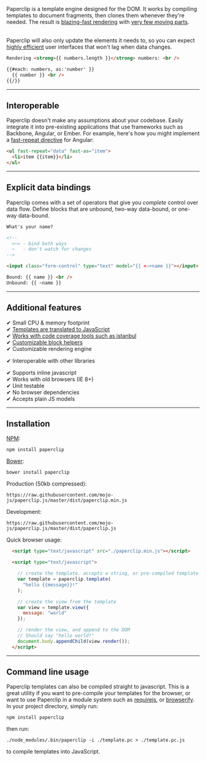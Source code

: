 Paperclip is a template engine designed for the DOM. It works by compiling templates to document fragments, then clones them whenever they're needed. The result is [blazing-fast rendering](http://jsperf.com/pc-templating-comparison) with <a href="https://pbs.twimg.com/media/B1Z3mHHCcAAk7Zc.png:large">very few moving parts</a>.
<br /><br />

Paperclip will also only update the elements it needs to, so you can expect [highly efficient](http://requirebin.com/?gist=425cdb646205bb819477) user interfaces that won't lag when data changes. 

<!--
{
  numbers: _.shuffle(_.range(1000))
}
-->

```html
Rendering <strong>{{ numbers.length }}</strong> numbers: <br />

{{#each: numbers, as:'number' }}
  {{ number }} <br />
{{/}}
```

-------------------------------------------------------------------

## Interoperable

Paperclip doesn't make any assumptions about your codebase. Easily integrate it into pre-existing applications that use frameworks such as Backbone, Angular, or Ember. For example, here's how you might implement a [fast-repeat directive](http://plnkr.co/edit/dgalyKuVqJdfKLGJNdnm?p=preview) for Angular:

```html
<ul fast-repeat="data" fast-as="item">
  <li>item {{item}}</li>
</ul>
```

------------------------------------------------------------------

## Explicit data bindings

Paperclip comes with a set of operators that give you *complete* control over data flow. Define blocks that are unbound, two-way data-bound, or one-way data-bound.

<!--
{
  name: "Will Ferrell"
}
-->

```html
What's your name?

<!-- 
  <~> - bind both ways
  ~   - don't watch for changes
-->

<input class="form-control" type="text" model="{{ <~>name }}"></input>

Bound: {{ name }} <br />
Unbound: {{ ~name }}
```

<!-------------------------------------------------------------------

## Interoperable

Paperclip doesn't do anything fancy to your templates. Everything's converted into regular DOM nodes which you can easily manipulate after a view has been rendered. 

-->

------------------------------------------------------------------

## Additional features

✔ Small CPU & memory footprint <br />
✔ [Templates are translated to JavaScript](https://gist.github.com/crcn/2565c78c03a4a65cb524)  <br />
✔  [Works with code coverage tools such as istanbul](https://cloud.githubusercontent.com/assets/757408/4878446/ab0896ba-630c-11e4-9d14-fa1fc0179b1e.png) <br />
✔ [Customizable block helpers](http://requirebin.com/?gist=858e3b7928eea5e1bed6) <br />
✔ Customizable rendering engine <br />
<!--✔ No strange DOM manipulations / quirks <br />-->
✔ Interoperable with other libraries <br />
<!--✔ Rendered views are manipulable - paperclip won't overwrite any changes<br />-->
✔ Supports inline javascript <br />
✔ Works with old browsers (IE 8+) <br />
✔ Unit testable <br />
✔ No browser dependencies <br />
✔ Accepts plain JS models <br />


------------------------------------------------------------------

## Installation

[NPM](http://nodejs.org): 

`npm install paperclip`

[Bower](http://bower.io/): 

`bower install paperclip`

Production (50kb compressed):

`https://raw.githubusercontent.com/mojo-js/paperclip.js/master/dist/paperclip.min.js`

Development:

`https://raw.githubusercontent.com/mojo-js/paperclip.js/master/dist/paperclip.js`

Quick browser usage:

```html
  <script type="text/javascript" src="./paperclip.min.js"></script>

  <script type="text/javascript">

    // create the template. accepts a string, or pre-compiled template
    var template = paperclip.template(
      "hello {{message}}!"
    );

    // create the view from the template
    var view = template.view({
      message: "world"
    });

    // render the view, and append to the DOM
    // Should say "hello world!"
    document.body.appendChild(view.render());
  </script>
```

------------------------------------------------------------------

## Command line usage

Paperclip templates can also be compiled straight to javascript. This is a great utility if you want to pre-compile your templates for the browser, or want to use Paperclip in a module system such as [requirejs](http://requirejs.org/), or [browserify](http://browserify.org/). In your project directory, simply run:

```
npm install paperclip
```

then run:

```
./node_modules/.bin/paperclip -i ./template.pc > ./template.pc.js
```

to compile templates into JavaScript.
